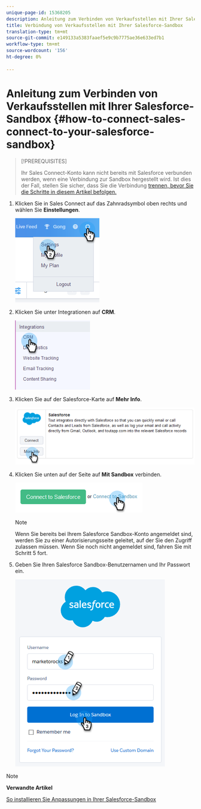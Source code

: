 ```yaml
---
unique-page-id: 15368205
description: Anleitung zum Verbinden von Verkaufsstellen mit Ihrer Salesforce-Sandbox - Marketo Docs - Produktdokumentation
title: Verbindung von Verkaufsstellen mit Ihrer Salesforce-Sandbox
translation-type: tm+mt
source-git-commit: e149133a5383faaef5e9c9b7775ae36e633ed7b1
workflow-type: tm+mt
source-wordcount: '156'
ht-degree: 0%

---
```



# Anleitung zum Verbinden von Verkaufsstellen mit Ihrer Salesforce-Sandbox {#how-to-connect-sales-connect-to-your-salesforce-sandbox}

>[!PREREQUISITES]
>
>Ihr Sales Connect-Konto kann nicht bereits mit Salesforce verbunden werden, wenn eine Verbindung zur Sandbox hergestellt wird. Ist dies der Fall, stellen Sie sicher, dass Sie die Verbindung [trennen, bevor Sie die Schritte in diesem Artikel befolgen.](http://docs.marketo.com/x/FoDq)

1. Klicken Sie in Sales Connect auf das Zahnradsymbol oben rechts und wählen Sie **Einstellungen**.

   ![](assets/one-2.png)

1. Klicken Sie unter Integrationen auf **CRM**.

   ![](assets/two-2.png)

1. Klicken Sie auf der Salesforce-Karte auf **Mehr Info**.

   ![](assets/three-2.png)

1. Klicken Sie unten auf der Seite auf **Mit Sandbox** verbinden.

   ![](assets/four-2.png)

   >[!NOTE]
   >
   >Wenn Sie bereits bei Ihrem Salesforce Sandbox-Konto angemeldet sind, werden Sie zu einer Autorisierungsseite geleitet, auf der Sie den Zugriff zulassen müssen. Wenn Sie noch nicht angemeldet sind, fahren Sie mit Schritt 5 fort.

1. Geben Sie Ihren Salesforce Sandbox-Benutzernamen und Ihr Passwort ein.

   ![](assets/five-2.png)

>[!NOTE]
>
>**Verwandte Artikel**
>
>[So installieren Sie Anpassungen in Ihrer Salesforce-Sandbox](http://docs.marketo.com/x/EIDq)

